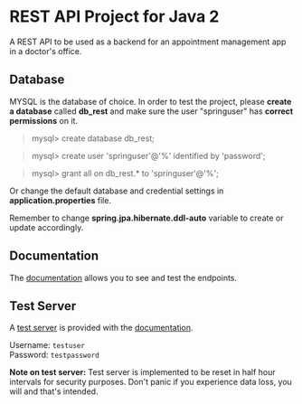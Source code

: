 # REST API Project for Java 2

A REST API to be used as a backend for an appointment management app in a doctor's office.


## Database

MYSQL is the database of choice. In order to test the project, please **create a database** called **db_rest** and make sure the user "springuser" has **correct permissions** on it.

>mysql> create database db_rest;

>mysql> create user 'springuser'@'%' identified by 'password';

>mysql> grant all on db_rest.* to 'springuser'@'%';

Or change the default database and credential settings in **application.properties** file.

Remember to change **spring.jpa.hibernate.ddl-auto** variable to create or update accordingly.

## Documentation

The [documentation](https://termin-api.docs.stoplight.io/) allows you to see and test the endpoints.

## Test Server

A [test server](http://termin-api.chickenkiller.com:8080/api) is provided with the [documentation](https://termin-api.docs.stoplight.io/).

Username: `testuser`  
Password: `testpassword`

**Note on test server:**
Test server is implemented to be reset in half hour intervals for security purposes.
Don't panic if you experience data loss, you will and that's intended.
